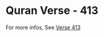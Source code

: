 # Quran Verse - 413 

For more infos, See [Verse 413](https://www.quranbookk.com/quran/search?q=413)
